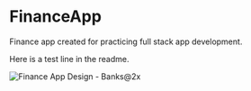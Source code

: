 # FinanceApp
Finance app created for practicing full stack app development.

Here is a test line in the readme.

![Finance App Design - Banks@2x](https://user-images.githubusercontent.com/31596996/178000682-49aacfae-880b-402f-9d58-bd9ed8f17f22.png)

